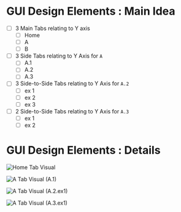 #

# GUI Design Elements : Main Idea
- [ ] 3 Main Tabs relating to Y axis
    - [ ]  Home
    - [ ] A
    - [ ] B
- [ ] 3 Side Tabs relating to Y Axis  for `A`
    - [ ] A.1
    - [ ] A.2
    - [ ] A.3
- [ ] 3 Side-to-Side Tabs relating to Y Axis for `A.2`
    - [ ] ex 1
    - [ ] ex 2
    - [ ] ex 3
- [ ] 2 Side-to-Side Tabs relating to Y Axis for `A.3`
    - [ ] ex 1
    - [ ] ex 2
# GUI Design Elements : Details


![Home Tab Visual](./home-tab-visual-export-05-03-2024-17_44_04.png)

![A Tab Visual (A.1)](./a-tab-visual-(a.1)-export-05-03-2024-17_44_04.png)

![A Tab Visual (A.2.ex1)](./a-tab-visual-(a.2.ex1)-export-05-03-2024-17_44_04.png)

![A Tab Visual (A.3.ex1)](./a-tab-visual-(a.3.ex1)-export-05-03-2024-17_44_05.png)
